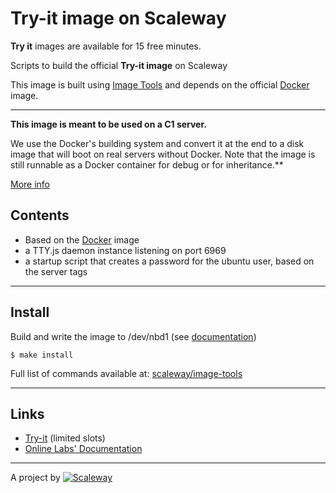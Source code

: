 Try-it image on Scaleway
========================

**Try it** images are available for 15 free minutes.

Scripts to build the official **Try-it image** on Scaleway

This image is built using [Image Tools](https://github.com/scaleway/image-tools) and depends on the official [Docker](https://github.com/scaleway/image-app-docker) image.

---

**This image is meant to be used on a C1 server.**

We use the Docker's building system and convert it at the end to a disk image that will boot on real servers without Docker. Note that the image is still runnable as a Docker container for debug or for inheritance.**

[More info](https://github.com/scaleway/image-tools#docker-based-builder)

Contents
--------

- Based on the [Docker](https://github.com/scaleway/image-app-docker) image
- a TTY.js daemon instance listening on port 6969
- a startup script that creates a password for the ubuntu user, based on the server tags

---

Install
-------

Build and write the image to /dev/nbd1 (see [documentation](https://www.scaleway.com/docs/create_an_image_with_docker))

    $ make install

Full list of commands available at: [scaleway/image-tools](https://github.com/scaleway/image-tools/tree/master/scripts#commands)


---

Links
-----

- [Try-it](http://labs.online.net/try-it) (limited slots)
- [Online Labs' Documentation](https://doc.cloud.online.net)


---

A project by [![Scaleway](https://avatars1.githubusercontent.com/u/5185491?v=3&s=42)](https://www.scaleway.com/)